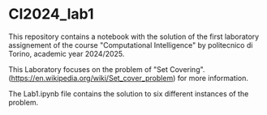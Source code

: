 # CI2024_lab1
This repository contains a notebook with the solution of the first laboratory assignement of the course "Computational Intelligence" by politecnico di Torino, academic year 2024/2025.

This Laboratory focuses on the problem of "Set Covering". (https://en.wikipedia.org/wiki/Set_cover_problem) for more information.

The Lab1.ipynb file contains the solution to six different instances of the problem.


